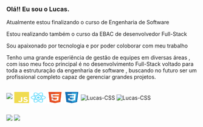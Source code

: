 ### Olá!! Eu sou o Lucas.

<div display="flex" flex-direction="row">
<div>
  <p>Atualmente estou finalizando o curso de Engenharia de Software</p>
  <p>Estou realizando também o curso da EBAC de desenvolvedor Full-Stack </p>
  <p>Sou apaixonado por tecnologia e por poder coloborar com meu trabalho</p>
  <p>Tenho uma grande esperiência de gestão de equipes em diversas áreas , com isso meu foco principal é no desenvolvimento Full-Stack voltado para toda a estruturação da engenharia de software , buscando no futuro ser um profissional completo capaz de gerenciar grandes projetos. </p>
</div> 

<div>

</div>
</div>

<div style="display: inline_block"><br>
  <img height="180em" src="https://github-readme-stats.vercel.app/api/top-langs/?username=anuraghazra&layout=donut&theme=dark">
  <img align="center" alt="Lucas-Js" height="30" width="40" src="https://raw.githubusercontent.com/devicons/devicon/master/icons/javascript/javascript-plain.svg">
  <img align="center" alt="Lucas-React" height="30" width="40" src="https://raw.githubusercontent.com/devicons/devicon/master/icons/react/react-original.svg">
  <img align="center" alt="Lucas-HTML" height="30" width="40" src="https://raw.githubusercontent.com/devicons/devicon/master/icons/html5/html5-original.svg">
  <img align="center" alt="Lucas-CSS" height="30" width="40" src="https://raw.githubusercontent.com/devicons/devicon/master/icons/css3/css3-original.svg">
  <img align="center" alt="Lucas-CSS" height="30" width="40" src="https://cdn.jsdelivr.net/gh/devicons/devicon/icons/php/php-original.svg">
  <img align="center" alt="Lucas-CSS" height="30" width="40" src="https://cdn.jsdelivr.net/gh/devicons/devicon/icons/c/c-original.svg">
</div>
  
  ##

  <div> 
  <a href="www.linkedin.com/in/lucas-matias-claudiano/" target="_blank"><img src="https://img.shields.io/badge/-LinkedIn-%230077B5?style=for-the-badge&logo=linkedin&logoColor=white" target="_blank"></a> 
  <a href = "mailto:lucas_engenheirosoftware"><img src="https://img.shields.io/badge/-Gmail-%23333?style=for-the-badge&logo=gmail&logoColor=white](https://img.shields.io/badge/Microsoft_Outlook-0078D4?style=for-the-badge&logo=microsoft-outlook&logoColor=white)https://img.shields.io/badge/Microsoft_Outlook-0078D4?style=for-the-badge&logo=microsoft-outlook&logoColor=white" target="_blank"></a>
</div>


